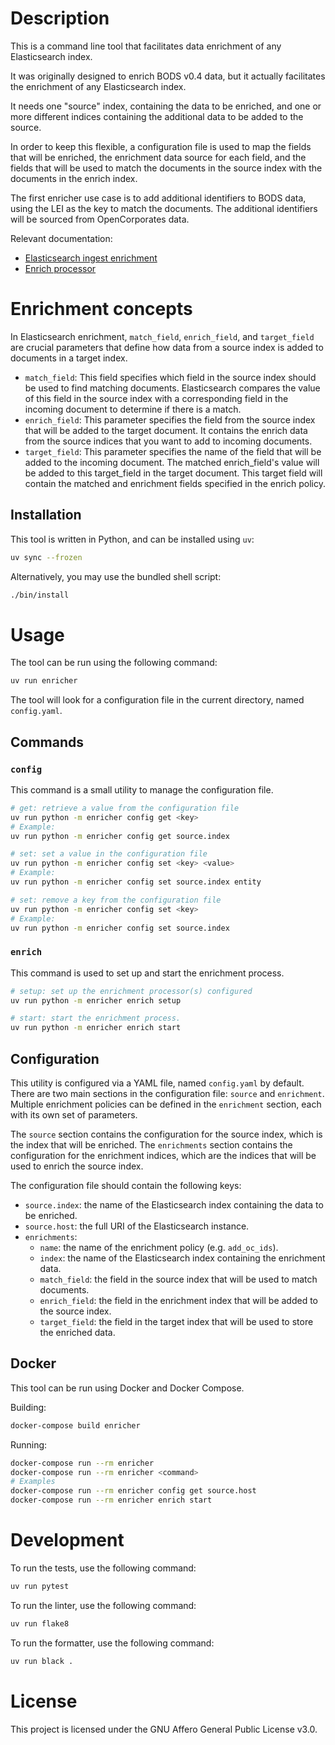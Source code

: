 # Description

This is a command line tool that facilitates data enrichment of any Elasticsearch index.

It was originally designed to enrich BODS v0.4 data, but it actually
facilitates the enrichment of any Elasticsearch index.

It needs one "source" index, containing the data to be enriched, and one or more
different indices containing the additional data to be added to the source.

In order to keep this flexible, a configuration file is used to map the fields
that will be enriched, the enrichment data source for each field, and the
fields that will be used to match the documents in the source index with the
documents in the enrich index.

The first enricher use case is to add additional identifiers to BODS data,
using the LEI as the key to match the documents. The additional identifiers
will be sourced from OpenCorporates data.

Relevant documentation:
- [Elasticsearch ingest enrichment](https://www.elastic.co/guide/en/elasticsearch/reference/current/ingest-enriching-data.html)
- [Enrich processor](https://www.elastic.co/guide/en/elasticsearch/reference/current/enrich-processor.html)


# Enrichment concepts

In Elasticsearch enrichment, `match_field`, `enrich_field`, and `target_field` are crucial parameters that define how data from a source index is added to documents in a target index.

- `match_field`: This field specifies which field in the source index should be used to find matching documents.
  Elasticsearch compares the value of this field in the source index with a corresponding field in the incoming document
  to determine if there is a match.
- `enrich_field`: This parameter specifies the field from the source index that will be added to the target document.
  It contains the enrich data from the source indices that you want to add to incoming documents.
- `target_field`: This parameter specifies the name of the field that will be added to the incoming document. The
  matched enrich_field's value will be added to this target_field in the target document. This target field will contain
  the matched and enrichment fields specified in the enrich policy.


## Installation

This tool is written in Python, and can be installed using `uv`:

```bash
uv sync --frozen
```

Alternatively, you may use the bundled shell script:

```bash
./bin/install
```

# Usage

The tool can be run using the following command:

```bash
uv run enricher
```

The tool will look for a configuration file in the current directory, named
`config.yaml`.

## Commands

### `config`

This command is a small utility to manage the configuration file.

```bash
# get: retrieve a value from the configuration file
uv run python -m enricher config get <key>
# Example:
uv run python -m enricher config get source.index

# set: set a value in the configuration file
uv run python -m enricher config set <key> <value>
# Example:
uv run python -m enricher config set source.index entity

# set: remove a key from the configuration file
uv run python -m enricher config set <key>
# Example:
uv run python -m enricher config set source.index
```

### `enrich`

This command is used to set up and start the enrichment process.

```bash
# setup: set up the enrichment processor(s) configured
uv run python -m enricher enrich setup

# start: start the enrichment process.
uv run python -m enricher enrich start
```

## Configuration

This utility is configured via a YAML file, named `config.yaml` by default.
There are two main sections in the configuration file: `source` and `enrichment`.
Multiple enrichment policies can be defined in the `enrichment` section, each with its own set of parameters.

The `source` section contains the configuration for the source index, which is the index that will be enriched.
The `enrichments` section contains the configuration for the enrichment indices, which are the indices that will be used
to enrich the source index.

The configuration file should contain the following keys:

- `source.index`: the name of the Elasticsearch index containing the data to be enriched.
- `source.host`: the full URI of the Elasticsearch instance.
- `enrichments`:
  - `name`: the name of the enrichment policy (e.g. `add_oc_ids`).
  - `index`: the name of the Elasticsearch index containing the enrichment data.
  - `match_field`: the field in the source index that will be used to match documents.
  - `enrich_field`: the field in the enrichment index that will be added to the source index.
  - `target_field`: the field in the target index that will be used to store the enriched data.



## Docker

This tool can be run using Docker and Docker Compose.

Building:

```bash
docker-compose build enricher
```

Running:
```bash
docker-compose run --rm enricher
docker-compose run --rm enricher <command>
# Examples
docker-compose run --rm enricher config get source.host
docker-compose run --rm enricher enrich start
```


# Development

To run the tests, use the following command:

```bash
uv run pytest
```

To run the linter, use the following command:

```bash
uv run flake8
```

To run the formatter, use the following command:

```bash
uv run black .
```

# License

This project is licensed under the GNU Affero General Public License v3.0.
